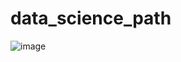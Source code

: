 # data_science_path
![image](https://github.com/nafis-git/data_science_path/assets/43341728/49507934-789b-4509-bfea-23dc35bf4d67)

